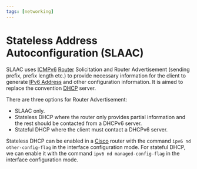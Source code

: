 ```yaml
---
tags: [networking]
---
```


# Stateless Address Autoconfiguration (SLAAC)

SLAAC uses [ICMPv6](202209270927.md) [Router](202207061800.md) Solicitation and
Router Advertisement (sending prefix, prefix length etc.) to provide necessary
information for the client to generate [IPv6 Address](202206281129.md) and other
configuration information. It is aimed to replace the convention
[DHCP](202206151645.md) server.

There are three options for Router Advertisement:
- SLAAC only.
- Stateless DHCP where the router only provides partial information and the
  rest should be contacted from a DHCPv6 server.
- Stateful DHCP where the client must contact a DHCPv6 server.

Stateless DHCP can be enabled in a [Cisco](202210012232.md) router with the
command `ipv6 nd other-config-flag` in the interface configuration mode. For
stateful DHCP, we can enable it with the command `ipv6 nd managed-config-flag`
in the interface configuration mode.
